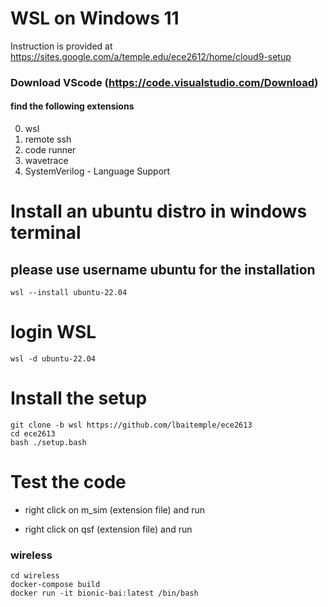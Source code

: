 # WSL on Windows 11
Instruction is provided at https://sites.google.com/a/temple.edu/ece2612/home/cloud9-setup

### Download VScode  (https://code.visualstudio.com/Download)
#### find the following extensions
0. wsl
1. remote ssh
2. code runner
3. wavetrace
4. SystemVerilog - Language Support
   
# Install an ubuntu distro in windows terminal

## please use username **ubuntu** for the installation
```
wsl --install ubuntu-22.04
```
# login WSL
```
wsl -d ubuntu-22.04
```

# Install the setup
```
git clone -b wsl https://github.com/lbaitemple/ece2613 
cd ece2613
bash ./setup.bash 
```

# Test the code
- right click on m_sim (extension file) and run

- right click on qsf (extension file) and run


### wireless
```
cd wireless
docker-compose build
docker run -it bionic-bai:latest /bin/bash
```


